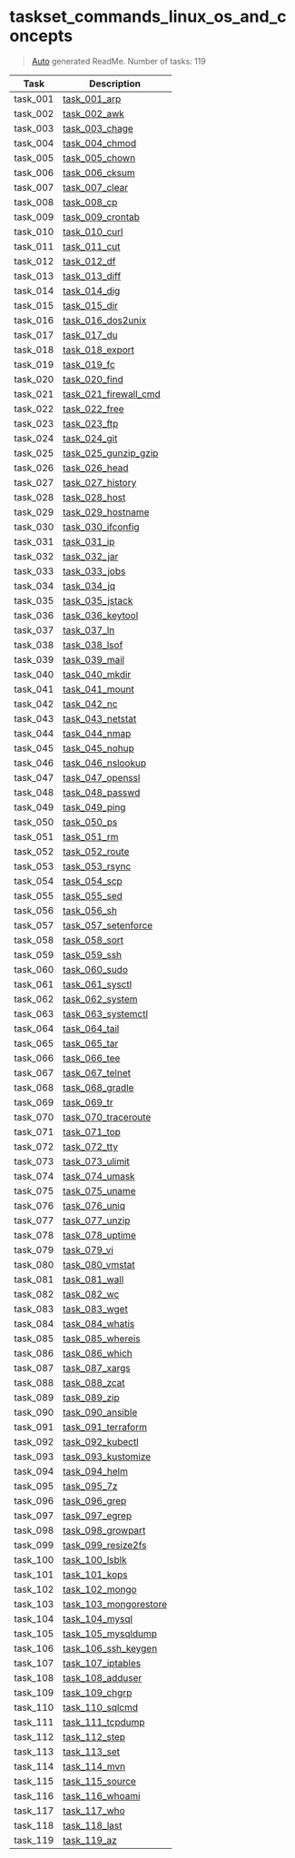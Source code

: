 # taskset_commands_linux_os_and_concepts

> [Auto](https://github.com/codeaprendiz/learn_fullstack/blob/main/home/php/intermediate/taskset_intermediate_php/task_004_createGlobalMarkdownTable/generate-readme.php) generated ReadMe. Number of tasks: 119

| Task     | Description                                                                           |
|----------|---------------------------------------------------------------------------------------|
| task_001 | [task_001_arp](taskset_commands_linux_os_and_concepts/task_001_arp)                   |
| task_002 | [task_002_awk](taskset_commands_linux_os_and_concepts/task_002_awk)                   |
| task_003 | [task_003_chage](taskset_commands_linux_os_and_concepts/task_003_chage)               |
| task_004 | [task_004_chmod](taskset_commands_linux_os_and_concepts/task_004_chmod)               |
| task_005 | [task_005_chown](taskset_commands_linux_os_and_concepts/task_005_chown)               |
| task_006 | [task_006_cksum](taskset_commands_linux_os_and_concepts/task_006_cksum)               |
| task_007 | [task_007_clear](taskset_commands_linux_os_and_concepts/task_007_clear)               |
| task_008 | [task_008_cp](taskset_commands_linux_os_and_concepts/task_008_cp)                     |
| task_009 | [task_009_crontab](taskset_commands_linux_os_and_concepts/task_009_crontab)           |
| task_010 | [task_010_curl](taskset_commands_linux_os_and_concepts/task_010_curl)                 |
| task_011 | [task_011_cut](taskset_commands_linux_os_and_concepts/task_011_cut)                   |
| task_012 | [task_012_df](taskset_commands_linux_os_and_concepts/task_012_df)                     |
| task_013 | [task_013_diff](taskset_commands_linux_os_and_concepts/task_013_diff)                 |
| task_014 | [task_014_dig](taskset_commands_linux_os_and_concepts/task_014_dig)                   |
| task_015 | [task_015_dir](taskset_commands_linux_os_and_concepts/task_015_dir)                   |
| task_016 | [task_016_dos2unix](taskset_commands_linux_os_and_concepts/task_016_dos2unix)         |
| task_017 | [task_017_du](taskset_commands_linux_os_and_concepts/task_017_du)                     |
| task_018 | [task_018_export](taskset_commands_linux_os_and_concepts/task_018_export)             |
| task_019 | [task_019_fc](taskset_commands_linux_os_and_concepts/task_019_fc)                     |
| task_020 | [task_020_find](taskset_commands_linux_os_and_concepts/task_020_find)                 |
| task_021 | [task_021_firewall_cmd](taskset_commands_linux_os_and_concepts/task_021_firewall_cmd) |
| task_022 | [task_022_free](taskset_commands_linux_os_and_concepts/task_022_free)                 |
| task_023 | [task_023_ftp](taskset_commands_linux_os_and_concepts/task_023_ftp)                   |
| task_024 | [task_024_git](taskset_commands_linux_os_and_concepts/task_024_git)                   |
| task_025 | [task_025_gunzip_gzip](taskset_commands_linux_os_and_concepts/task_025_gunzip_gzip)   |
| task_026 | [task_026_head](taskset_commands_linux_os_and_concepts/task_026_head)                 |
| task_027 | [task_027_history](taskset_commands_linux_os_and_concepts/task_027_history)           |
| task_028 | [task_028_host](taskset_commands_linux_os_and_concepts/task_028_host)                 |
| task_029 | [task_029_hostname](taskset_commands_linux_os_and_concepts/task_029_hostname)         |
| task_030 | [task_030_ifconfig](taskset_commands_linux_os_and_concepts/task_030_ifconfig)         |
| task_031 | [task_031_ip](taskset_commands_linux_os_and_concepts/task_031_ip)                     |
| task_032 | [task_032_jar](taskset_commands_linux_os_and_concepts/task_032_jar)                   |
| task_033 | [task_033_jobs](taskset_commands_linux_os_and_concepts/task_033_jobs)                 |
| task_034 | [task_034_jq](taskset_commands_linux_os_and_concepts/task_034_jq)                     |
| task_035 | [task_035_jstack](taskset_commands_linux_os_and_concepts/task_035_jstack)             |
| task_036 | [task_036_keytool](taskset_commands_linux_os_and_concepts/task_036_keytool)           |
| task_037 | [task_037_ln](taskset_commands_linux_os_and_concepts/task_037_ln)                     |
| task_038 | [task_038_lsof](taskset_commands_linux_os_and_concepts/task_038_lsof)                 |
| task_039 | [task_039_mail](taskset_commands_linux_os_and_concepts/task_039_mail)                 |
| task_040 | [task_040_mkdir](taskset_commands_linux_os_and_concepts/task_040_mkdir)               |
| task_041 | [task_041_mount](taskset_commands_linux_os_and_concepts/task_041_mount)               |
| task_042 | [task_042_nc](taskset_commands_linux_os_and_concepts/task_042_nc)                     |
| task_043 | [task_043_netstat](taskset_commands_linux_os_and_concepts/task_043_netstat)           |
| task_044 | [task_044_nmap](taskset_commands_linux_os_and_concepts/task_044_nmap)                 |
| task_045 | [task_045_nohup](taskset_commands_linux_os_and_concepts/task_045_nohup)               |
| task_046 | [task_046_nslookup](taskset_commands_linux_os_and_concepts/task_046_nslookup)         |
| task_047 | [task_047_openssl](taskset_commands_linux_os_and_concepts/task_047_openssl)           |
| task_048 | [task_048_passwd](taskset_commands_linux_os_and_concepts/task_048_passwd)             |
| task_049 | [task_049_ping](taskset_commands_linux_os_and_concepts/task_049_ping)                 |
| task_050 | [task_050_ps](taskset_commands_linux_os_and_concepts/task_050_ps)                     |
| task_051 | [task_051_rm](taskset_commands_linux_os_and_concepts/task_051_rm)                     |
| task_052 | [task_052_route](taskset_commands_linux_os_and_concepts/task_052_route)               |
| task_053 | [task_053_rsync](taskset_commands_linux_os_and_concepts/task_053_rsync)               |
| task_054 | [task_054_scp](taskset_commands_linux_os_and_concepts/task_054_scp)                   |
| task_055 | [task_055_sed](taskset_commands_linux_os_and_concepts/task_055_sed)                   |
| task_056 | [task_056_sh](taskset_commands_linux_os_and_concepts/task_056_sh)                     |
| task_057 | [task_057_setenforce](taskset_commands_linux_os_and_concepts/task_057_setenforce)     |
| task_058 | [task_058_sort](taskset_commands_linux_os_and_concepts/task_058_sort)                 |
| task_059 | [task_059_ssh](taskset_commands_linux_os_and_concepts/task_059_ssh)                   |
| task_060 | [task_060_sudo](taskset_commands_linux_os_and_concepts/task_060_sudo)                 |
| task_061 | [task_061_sysctl](taskset_commands_linux_os_and_concepts/task_061_sysctl)             |
| task_062 | [task_062_system](taskset_commands_linux_os_and_concepts/task_062_system)             |
| task_063 | [task_063_systemctl](taskset_commands_linux_os_and_concepts/task_063_systemctl)       |
| task_064 | [task_064_tail](taskset_commands_linux_os_and_concepts/task_064_tail)                 |
| task_065 | [task_065_tar](taskset_commands_linux_os_and_concepts/task_065_tar)                   |
| task_066 | [task_066_tee](taskset_commands_linux_os_and_concepts/task_066_tee)                   |
| task_067 | [task_067_telnet](taskset_commands_linux_os_and_concepts/task_067_telnet)             |
| task_068 | [task_068_gradle](taskset_commands_linux_os_and_concepts/task_068_gradle)             |
| task_069 | [task_069_tr](taskset_commands_linux_os_and_concepts/task_069_tr)                     |
| task_070 | [task_070_traceroute](taskset_commands_linux_os_and_concepts/task_070_traceroute)     |
| task_071 | [task_071_top](taskset_commands_linux_os_and_concepts/task_071_top)                   |
| task_072 | [task_072_tty](taskset_commands_linux_os_and_concepts/task_072_tty)                   |
| task_073 | [task_073_ulimit](taskset_commands_linux_os_and_concepts/task_073_ulimit)             |
| task_074 | [task_074_umask](taskset_commands_linux_os_and_concepts/task_074_umask)               |
| task_075 | [task_075_uname](taskset_commands_linux_os_and_concepts/task_075_uname)               |
| task_076 | [task_076_uniq](taskset_commands_linux_os_and_concepts/task_076_uniq)                 |
| task_077 | [task_077_unzip](taskset_commands_linux_os_and_concepts/task_077_unzip)               |
| task_078 | [task_078_uptime](taskset_commands_linux_os_and_concepts/task_078_uptime)             |
| task_079 | [task_079_vi](taskset_commands_linux_os_and_concepts/task_079_vi)                     |
| task_080 | [task_080_vmstat](taskset_commands_linux_os_and_concepts/task_080_vmstat)             |
| task_081 | [task_081_wall](taskset_commands_linux_os_and_concepts/task_081_wall)                 |
| task_082 | [task_082_wc](taskset_commands_linux_os_and_concepts/task_082_wc)                     |
| task_083 | [task_083_wget](taskset_commands_linux_os_and_concepts/task_083_wget)                 |
| task_084 | [task_084_whatis](taskset_commands_linux_os_and_concepts/task_084_whatis)             |
| task_085 | [task_085_whereis](taskset_commands_linux_os_and_concepts/task_085_whereis)           |
| task_086 | [task_086_which](taskset_commands_linux_os_and_concepts/task_086_which)               |
| task_087 | [task_087_xargs](taskset_commands_linux_os_and_concepts/task_087_xargs)               |
| task_088 | [task_088_zcat](taskset_commands_linux_os_and_concepts/task_088_zcat)                 |
| task_089 | [task_089_zip](taskset_commands_linux_os_and_concepts/task_089_zip)                   |
| task_090 | [task_090_ansible](taskset_commands_linux_os_and_concepts/task_090_ansible)           |
| task_091 | [task_091_terraform](taskset_commands_linux_os_and_concepts/task_091_terraform)       |
| task_092 | [task_092_kubectl](taskset_commands_linux_os_and_concepts/task_092_kubectl)           |
| task_093 | [task_093_kustomize](taskset_commands_linux_os_and_concepts/task_093_kustomize)       |
| task_094 | [task_094_helm](taskset_commands_linux_os_and_concepts/task_094_helm)                 |
| task_095 | [task_095_7z](taskset_commands_linux_os_and_concepts/task_095_7z)                     |
| task_096 | [task_096_grep](taskset_commands_linux_os_and_concepts/task_096_grep)                 |
| task_097 | [task_097_egrep](taskset_commands_linux_os_and_concepts/task_097_egrep)               |
| task_098 | [task_098_growpart](taskset_commands_linux_os_and_concepts/task_098_growpart)         |
| task_099 | [task_099_resize2fs](taskset_commands_linux_os_and_concepts/task_099_resize2fs)       |
| task_100 | [task_100_lsblk](taskset_commands_linux_os_and_concepts/task_100_lsblk)               |
| task_101 | [task_101_kops](taskset_commands_linux_os_and_concepts/task_101_kops)                 |
| task_102 | [task_102_mongo](taskset_commands_linux_os_and_concepts/task_102_mongo)               |
| task_103 | [task_103_mongorestore](taskset_commands_linux_os_and_concepts/task_103_mongorestore) |
| task_104 | [task_104_mysql](taskset_commands_linux_os_and_concepts/task_104_mysql)               |
| task_105 | [task_105_mysqldump](taskset_commands_linux_os_and_concepts/task_105_mysqldump)       |
| task_106 | [task_106_ssh_keygen](taskset_commands_linux_os_and_concepts/task_106_ssh_keygen)     |
| task_107 | [task_107_iptables](taskset_commands_linux_os_and_concepts/task_107_iptables)         |
| task_108 | [task_108_adduser](taskset_commands_linux_os_and_concepts/task_108_adduser)           |
| task_109 | [task_109_chgrp](taskset_commands_linux_os_and_concepts/task_109_chgrp)               |
| task_110 | [task_110_sqlcmd](taskset_commands_linux_os_and_concepts/task_110_sqlcmd)             |
| task_111 | [task_111_tcpdump](taskset_commands_linux_os_and_concepts/task_111_tcpdump)           |
| task_112 | [task_112_step](taskset_commands_linux_os_and_concepts/task_112_step)                 |
| task_113 | [task_113_set](taskset_commands_linux_os_and_concepts/task_113_set)                   |
| task_114 | [task_114_mvn](taskset_commands_linux_os_and_concepts/task_114_mvn)                   |
| task_115 | [task_115_source](taskset_commands_linux_os_and_concepts/task_115_source)             |
| task_116 | [task_116_whoami](taskset_commands_linux_os_and_concepts/task_116_whoami)             |
| task_117 | [task_117_who](taskset_commands_linux_os_and_concepts/task_117_who)                   |
| task_118 | [task_118_last](taskset_commands_linux_os_and_concepts/task_118_last)                 |
| task_119 | [task_119_az](taskset_commands_linux_os_and_concepts/task_119_az)                     |
